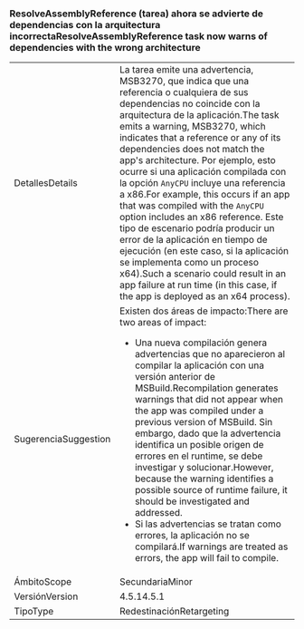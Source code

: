 ### <a name="resolveassemblyreference-task-now-warns-of-dependencies-with-the-wrong-architecture"></a><span data-ttu-id="5153f-101">ResolveAssemblyReference (tarea) ahora se advierte de dependencias con la arquitectura incorrecta</span><span class="sxs-lookup"><span data-stu-id="5153f-101">ResolveAssemblyReference task now warns of dependencies with the wrong architecture</span></span>

|   |   |
|---|---|
|<span data-ttu-id="5153f-102">Detalles</span><span class="sxs-lookup"><span data-stu-id="5153f-102">Details</span></span>|<span data-ttu-id="5153f-103">La tarea emite una advertencia, MSB3270, que indica que una referencia o cualquiera de sus dependencias no coincide con la arquitectura de la aplicación.</span><span class="sxs-lookup"><span data-stu-id="5153f-103">The task emits a warning, MSB3270, which indicates that a reference or any of its dependencies does not match the app's architecture.</span></span> <span data-ttu-id="5153f-104">Por ejemplo, esto ocurre si una aplicación compilada con la opción <code>AnyCPU</code> incluye una referencia a x86.</span><span class="sxs-lookup"><span data-stu-id="5153f-104">For example, this occurs if an app that was compiled with the <code>AnyCPU</code> option includes an x86 reference.</span></span> <span data-ttu-id="5153f-105">Este tipo de escenario podría producir un error de la aplicación en tiempo de ejecución (en este caso, si la aplicación se implementa como un proceso x64).</span><span class="sxs-lookup"><span data-stu-id="5153f-105">Such a scenario could result in an app failure at run time (in this case, if the app is deployed as an x64 process).</span></span>|
|<span data-ttu-id="5153f-106">Sugerencia</span><span class="sxs-lookup"><span data-stu-id="5153f-106">Suggestion</span></span>|<span data-ttu-id="5153f-107">Existen dos áreas de impacto:</span><span class="sxs-lookup"><span data-stu-id="5153f-107">There are two areas of impact:</span></span><ul><li><span data-ttu-id="5153f-108">Una nueva compilación genera advertencias que no aparecieron al compilar la aplicación con una versión anterior de MSBuild.</span><span class="sxs-lookup"><span data-stu-id="5153f-108">Recompilation generates warnings that did not appear when the app was compiled under a previous version of MSBuild.</span></span> <span data-ttu-id="5153f-109">Sin embargo, dado que la advertencia identifica un posible origen de errores en el runtime, se debe investigar y solucionar.</span><span class="sxs-lookup"><span data-stu-id="5153f-109">However, because the warning identifies a possible source of runtime failure, it should be investigated and addressed.</span></span></li><li><span data-ttu-id="5153f-110">Si las advertencias se tratan como errores, la aplicación no se compilará.</span><span class="sxs-lookup"><span data-stu-id="5153f-110">If warnings are treated as errors, the app will fail to compile.</span></span></li></ul>|
|<span data-ttu-id="5153f-111">Ámbito</span><span class="sxs-lookup"><span data-stu-id="5153f-111">Scope</span></span>|<span data-ttu-id="5153f-112">Secundaria</span><span class="sxs-lookup"><span data-stu-id="5153f-112">Minor</span></span>|
|<span data-ttu-id="5153f-113">Versión</span><span class="sxs-lookup"><span data-stu-id="5153f-113">Version</span></span>|<span data-ttu-id="5153f-114">4.5.1</span><span class="sxs-lookup"><span data-stu-id="5153f-114">4.5.1</span></span>|
|<span data-ttu-id="5153f-115">Tipo</span><span class="sxs-lookup"><span data-stu-id="5153f-115">Type</span></span>|<span data-ttu-id="5153f-116">Redestinación</span><span class="sxs-lookup"><span data-stu-id="5153f-116">Retargeting</span></span>|

